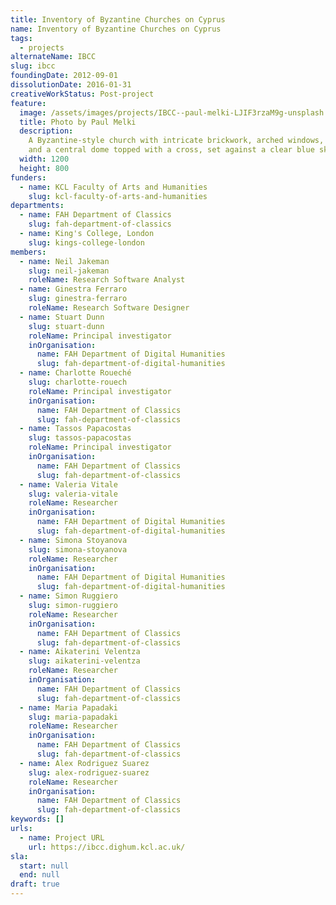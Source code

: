 ```yaml
---
title: Inventory of Byzantine Churches on Cyprus
name: Inventory of Byzantine Churches on Cyprus
tags:
  - projects
alternateName: IBCC
slug: ibcc
foundingDate: 2012-09-01
dissolutionDate: 2016-01-31
creativeWorkStatus: Post-project
feature:
  image: /assets/images/projects/IBCC--paul-melki-LJIF3rzaM9g-unsplash.jpg
  title: Photo by Paul Melki
  description:
    A Byzantine-style church with intricate brickwork, arched windows,
    and a central dome topped with a cross, set against a clear blue sky.
  width: 1200
  height: 800
funders:
  - name: KCL Faculty of Arts and Humanities
    slug: kcl-faculty-of-arts-and-humanities
departments:
  - name: FAH Department of Classics
    slug: fah-department-of-classics
  - name: King's College, London
    slug: kings-college-london
members:
  - name: Neil Jakeman
    slug: neil-jakeman
    roleName: Research Software Analyst
  - name: Ginestra Ferraro
    slug: ginestra-ferraro
    roleName: Research Software Designer
  - name: Stuart Dunn
    slug: stuart-dunn
    roleName: Principal investigator
    inOrganisation:
      name: FAH Department of Digital Humanities
      slug: fah-department-of-digital-humanities
  - name: Charlotte Roueché
    slug: charlotte-rouech
    roleName: Principal investigator
    inOrganisation:
      name: FAH Department of Classics
      slug: fah-department-of-classics
  - name: Tassos Papacostas
    slug: tassos-papacostas
    roleName: Principal investigator
    inOrganisation:
      name: FAH Department of Classics
      slug: fah-department-of-classics
  - name: Valeria Vitale
    slug: valeria-vitale
    roleName: Researcher
    inOrganisation:
      name: FAH Department of Digital Humanities
      slug: fah-department-of-digital-humanities
  - name: Simona Stoyanova
    slug: simona-stoyanova
    roleName: Researcher
    inOrganisation:
      name: FAH Department of Digital Humanities
      slug: fah-department-of-digital-humanities
  - name: Simon Ruggiero
    slug: simon-ruggiero
    roleName: Researcher
    inOrganisation:
      name: FAH Department of Classics
      slug: fah-department-of-classics
  - name: Aikaterini Velentza
    slug: aikaterini-velentza
    roleName: Researcher
    inOrganisation:
      name: FAH Department of Classics
      slug: fah-department-of-classics
  - name: Maria Papadaki
    slug: maria-papadaki
    roleName: Researcher
    inOrganisation:
      name: FAH Department of Classics
      slug: fah-department-of-classics
  - name: Alex Rodriguez Suarez
    slug: alex-rodriguez-suarez
    roleName: Researcher
    inOrganisation:
      name: FAH Department of Classics
      slug: fah-department-of-classics
keywords: []
urls:
  - name: Project URL
    url: https://ibcc.dighum.kcl.ac.uk/
sla:
  start: null
  end: null
draft: true
---
```

